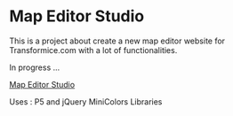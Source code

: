 # Map Editor Studio

This is a project about create a new map editor website for Transformice.com with a lot of functionalities.

In progress ...

[Map Editor Studio](index.html) 



Uses : P5 and jQuery MiniColors Libraries
